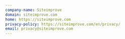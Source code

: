 ```yaml
---
company-name: Siteimprove
domain: siteimprove.com
home: https://siteimprove.com
privacy-policy: https://siteimprove.com/en/privacy/
email: privacy@siteimprove.com
---
```




